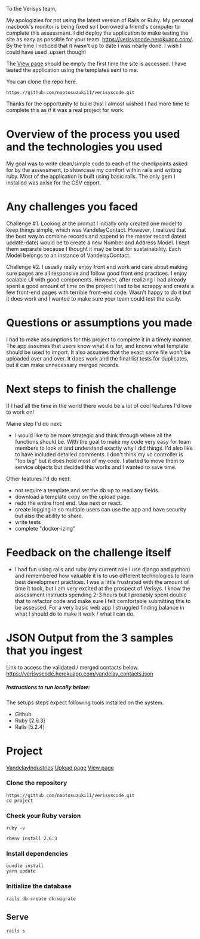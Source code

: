 To the Verisys team, 

My apologizies for not using the latest version of Rails or Ruby. My personal macbook's monitor is being fixed so I borrowed a friend's computer to complete this assessment. I did deploy the application to make testing the site as easy as possible for your team. https://verisyscode.herokuapp.com/. By the time I noticed that it wasn't up to date I was nearly done. I wish I could have used .upsert though!

The [View page](https://verisyscode.herokuapp.com/review) should be empty the first time the site is accessed. I have tested the application using the templates sent to me. 

You can clone the repo here.
```shell
https://github.com/naotosuzuki11/verisyscode.git
```

Thanks for the opportunity to build this! I almost wished I had more time to complete this as if it was a real project for work.


# Overview of the process you used and the technologies you used
  My goal was to write clean/simple code to each of the checkpoints asked for by the assessment, to showcase my comfort within rails and writing ruby. Most of the application is built using basic rails. The only gem I installed was axlsx for the CSV export. 
  
# Any challenges you faced
  Challenge #1. Looking at the prompt I initially only created one model to keep things simple, which was VandelayContact. However, I realized that the best way to combine records and append to the master record (latest update-date) would be to create a new Number and Address Model. I kept them separate because I thought it may be best for sustainability. Each Model belongs to an instance of VandelayContact. 
  
  Challenge #2. I usually really enjoy front end work and care about making sure pages are all responsive and follow good front end practices. I enjoy scalable UI with good components. However, after realizing I had already spent a good amount of time on the project I had to be scrappy and create a few front-end pages with terrible front-end code. Wasn't happy to do it but it does work and I wanted to make sure your team could test the easily. 

# Questions or assumptions you made
  I had to make assumptions for this project to complete it in a timely manner. The app assumes that users know what it is for, and knows what template should be used to import. It also assumes that the exact same file won't be uploaded over and over. It does work and the final list tests for duplicates, but it can make unnecessary merged records. 


# Next steps to finish the challenge
  If I had all the time in the world there would be a lot of cool features I'd love to work on!
  
  Maine step I'd do next: 
  - I would like to be more strategic and think through where all the functions should be. With the goal to make my code very easy for team members to look at and understand exactly why I did things. I'd also like to have included detailed comments. I don't think my vc controller is "too big" but it does hold most of my code. I started to move them to service objects but decided this works and I wanted to save time. 
  
  Other features I'd do next: 
  - not require a template and set the db up to read any fields. 
  - download a template copy on the upload page. 
  - redo the entire front end. Use next or react.
  - create logging in so multiple users can use the app and have security but also the ability to share. 
  - write tests 
  - complete "docker-izing" 
  
# Feedback on the challenge itself
  - I had fun using rails and ruby (my current role I use django and python) and remembered how valuable it is to use different technologies to learn best development practices. I was a little frustrated with the amount of time it took, but I am very excited at the prospect of Verisys. I know the assessment instructs spending 2-3 hours but I probably spent double that to refactor code and make sure I felt comfortable submitting this to be assessed. For a very basic web app I struggled finding balance in what I should do to make it work / what I can do. 


# JSON Output from the 3 samples that you ingest
  Link to access the validated / merged contacts below. 
  https://verisyscode.herokuapp.com/vandelay_contacts.json





##### Instructions to run locally below:

The setups steps expect following tools installed on the system.

- Github
- Ruby [2.6.3]
- Rails [5.2.4]


# Project

[VandelayIndustries](https://verisyscode.herokuapp.com/)
[Upload page](https://verisyscode.herokuapp.com/upload)
[View page](https://verisyscode.herokuapp.com/review)


### Clone the repository

```shell
https://github.com/naotosuzuki11/verisyscode.git
cd project
```

### Check your Ruby version

```shell
ruby -v
```

```shell
rbenv install 2.6.3
```

### Install dependencies


```shell
bundle install
yarn update
```

### Initialize the database

```shell
rails db:create db:migrate 
```


## Serve

```shell
rails s
```

